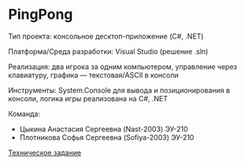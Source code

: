 # PingPong
Тип проекта: консольное десктоп-приложение (C#, .NET)

Платформа/Среда разработки: Visual Studio (решение .sln)

Реализация: два игрока за одним компьютером, управление через клавиатуру, графика — текстовая/ASCII в консоли

Инструменты: System.Console для вывода и позиционирования в консоли, логика игры реализована на C#, .NET

Команда:
* Цыкина Анастасия Сергеевна (Nast-2003) ЭУ-210
* Плотникова Софья Сергеевна (Sofiya-2003) ЭУ-210

[Техническое задание](https://github.com/Nast-2003/Game/blob/Task-0/%D0%A2%D0%B5%D1%85%D0%BD%D0%B8%D1%87%D0%B5%D1%81%D0%BA%D0%BE%D0%B5%20%D0%B7%D0%B0%D0%B4%D0%B0%D0%BD%D0%B8%D0%B5.md)
